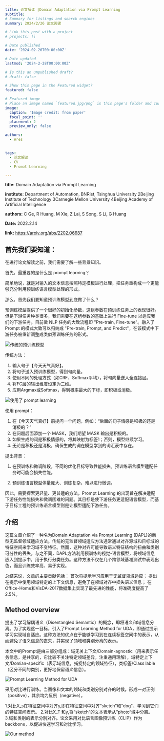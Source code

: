```yaml
---
title: 论文解读 |Domain Adaptation via Prompt Learning
subtitle: 
# Summary for listings and search engines
summary: 2024/2/26 论文阅读

# Link this post with a project
# projects: []

# Date published
date: '2024-02-26T00:00:00Z'

# Date updated
lastmod: '2024-2-28T00:00:00Z'

# Is this an unpublished draft?
# draft: false

# Show this page in the Featured widget?
featured: false

# Featured image
# Place an image named `featured.jpg/png` in this page's folder and customize its options here.
image:
  caption: 'Image credit: from paper'
  focal_point: ''
  placement: 2
  preview_only: false

authors:
  - Ares
  

tags:
  - 论文解读
  - CV
  - Promot Learning

---
```


**title:** 
Domain Adaptation via Prompt Learning

**institute:** 
Department of Automation, BNRist, Tsinghua University 2Beijing Institute of Technology
3Carnegie Mellon University 4Beijing Academy of Artificial Intelligence

**authors:** 
C Ge, R Huang, M Xie, Z Lai, S Song, S Li, G Huang

**Date:** 
2022.2.14

**link:** 
https://arxiv.org/abs/2202.06687


## 首先我们要知道：

在进行论文解读之前，我们需要了解一些背景知识。

首先，最重要的是什么是 prompt learning？

简单地说，就是对输入的文本信息按照特定模板进行处理，把任务重构成一个更能够充分利用预训练语言模型处理的形式。

那么，首先我们要知道预训练模型到底做了什么？

预训练模型提供了一个很好的初始化参数，这组参数在预训练任务上的表现很好。但是下游任务种类很多，我们需要在这组参数的基础上进行 Fine-tune 以适应我们的下游任务。目前做 NLP 任务的大致流程即 "Pre-train, Fine-tune"。融入了 Prompt 的模式大致可以归纳成 "Pre-train, Prompt, and Predict"，在该模式中下游任务被重新调整成类似预训练任务的形式。

![传统的预训练模型](/uploads/tradition_pretrained_model.jpg "传统的预训练模型")

传统方法：
1. 输入句子【今天天气真好】。
2. 将句子送入预训练模型，得到句向量。
3. 使用不同的处理方式（如CRF、Softmax平均），将句向量送入全连接层。
4. 将FC层的输出维度设定为二维。
5. 应用Argmax或Softmax，得到概率最大的下标，即积极或消极。

![使用了 prompt learning](/uploads/prompt_way.jpg "使用了 prompt learning")

使用 prompt：
1. 在【今天天气真好】前提问一个问题，例如：“后面的句子情感是积极的还是消极的？”
2. 在问题后面添加一个 MASK，我们期望 MASK 输出是积极的。
3. 如果生成的词是积极情感的，将其映射为标签1；否则，模型继续学习。
4. 无论是积极还是消极，确保生成的词在模型学到的词汇表中存在。

提出背景：

1. 在预训练和微调阶段，不同的优化目标导致性能损失。预训练语言模型适配任务时可能会损失性能。

2. 预训练语言模型体量庞大、训练复杂，难以进行微调。

因此，需要探索更轻量、更普适的方法。Prompt Learning 的出现旨在解决适配下游任务性能损失和微调困难的问题。其目标是使下游任务更适配语言模型，而基于目标工程的预训练语言模型则是让模型适配下游任务。

## 介绍

这篇文章介绍了一种名为Domain Adaptation via Prompt Learning (DAPL)的新型无监督领域适应方法。传统的无监督领域适应方法通常通过对齐源域和目标域的特征空间来学习域不变特征。然而，这种对齐可能导致语义特征结构的扭曲和类别可分性的丢失。与之不同，DAPL方法利用预训练的视觉-语言模型，将领域信息嵌入到提示中，用于执行分类任务。这种方法不仅在几个跨领域基准测试中表现出色，而且训练效率高、易于实现。

总结来说，文章的主要贡献包括：
首次将提示学习应用于无监督领域适应；
提出在提示中使用领域特定的上下文信息，避免了在领域对齐中损失语义信息；
在Office-Home和VisDA-2017数据集上实现了最先进的性能，将准确度提高了2.5%。



## Method overview
提出了学习解耦语义（Disentangled Semantic）的概念，即将语义和域信息分离。为了实现这一目标，引入了Prompt Learning Method for UDA，即通过提示学习实现域自适应。这种方法的优点在于能够学习到在连续标签空间中的表示，从而避免了语义信息的丧失，并实现了领域和类别分离的表示。

本文中的Prompt是由三部分组成：域无关上下文/Domain-agnostic（用来表示任务信息，是共享的，它比较不关注特定领域差异，注重通用理解），域特定上下文/Domian-specific（表示域信息，捕捉特定的领域特征），类标签/Class lable（区分不同的类别，更好地保留语义信息）。

![Prompt Learning Method for UDA](/uploads/prompt_inpaper.jpg "Prompt Learning Method for UDA")

采用对比进行训练。当图像和文本的领域和类别分别对齐的时候，形成一对正例（positive），其余均为反例（negative）。

1.对比X_s在特征空间中对齐y,即在特征空间中对齐“sketch”和"dog"，学习到它们的特征空间表示。
2.对比X_T  和y,将“sketch”的文本表示从”photo“域中分离。     
3.域和类别的表示分别对齐。论文采用对比语言图像预训练（CLIP）作为backbone，以促进快速学习和对比学习。


![Our method](/uploads/prompt_method.jpg "Our method")


